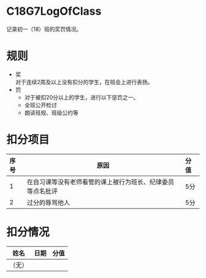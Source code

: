 # C18G7LogOfClass
记录初一（18）班的奖罚情况。
# 规则
+ 奖  
  对于连续2周及以上没有扣分的学生，在班会上进行表扬。
+ 罚  
  + 对于被扣20分以上的学生，进行以下惩罚之一。
  + 全班公开检讨
  + 朗读班规、班级公约等
# 扣分项目
|序号|原因|分值|
|:--|---|:--|
|1|在自习课等没有老师看管的课上被行为班长、纪律委员等点名批评|5分|
|2|过分的辱骂他人|5分|
# 扣分情况
|姓名|日期|分值|
|--|--|--|
|（无）|||
